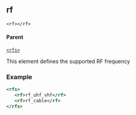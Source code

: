 ## rf

`<rf></rf>`


#### Parent

[`<rfs>`][1]


This element defines the supported RF frequency



### Example

```xml
<rfs>
   <rf>rf_uhf_vhf</rf>
   <rf>rf_cable</rf>
</rfs>
```

[1]:	https://snap-one.github.io/docs-driverworks-xml/#common-xml-rfs